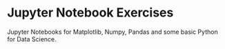 # Jupyter Notebook Exercises
Jupyter Notebooks for Matplotlib, Numpy, Pandas and some basic Python for Data Science.
